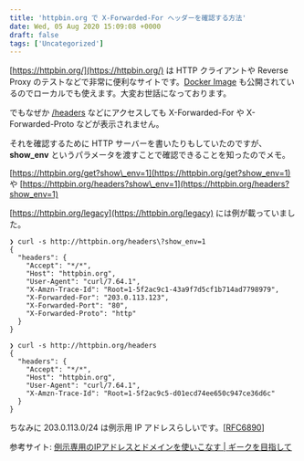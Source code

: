 ```yaml
---
title: 'httpbin.org で X-Forwarded-For ヘッダーを確認する方法'
date: Wed, 05 Aug 2020 15:09:08 +0000
draft: false
tags: ['Uncategorized']
---
```


[https://httpbin.org/](https://httpbin.org/) は HTTP クライアントや Reverse Proxy のテストなどで非常に便利なサイトです。[Docker Image](https://hub.docker.com/r/kennethreitz/httpbin/) も公開されているのでローカルでも使えます。大変お世話になっております。

でもなぜか [/headers](https://httpbin.org/headers) などにアクセスしても X-Forwarded-For や X-Forwarded-Proto などが表示されません。

それを確認するために HTTP サーバーを書いたりもしていたのですが、**show\_env** というパラメータを渡すことで確認できることを知ったのでメモ。

[https://httpbin.org/get?show\_env=1](https://httpbin.org/get?show_env=1) や [https://httpbin.org/headers?show\_env=1](https://httpbin.org/headers?show_env=1)

[https://httpbin.org/legacy](https://httpbin.org/legacy) には例が載っていました。

```
❯ curl -s http://httpbin.org/headers\?show_env=1
{
  "headers": {
    "Accept": "*/*", 
    "Host": "httpbin.org", 
    "User-Agent": "curl/7.64.1", 
    "X-Amzn-Trace-Id": "Root=1-5f2ac9c1-43a9f7d5cf1b714ad7798979", 
    "X-Forwarded-For": "203.0.113.123", 
    "X-Forwarded-Port": "80", 
    "X-Forwarded-Proto": "http"
  }
}
```

```
❯ curl -s http://httpbin.org/headers            
{
  "headers": {
    "Accept": "*/*", 
    "Host": "httpbin.org", 
    "User-Agent": "curl/7.64.1", 
    "X-Amzn-Trace-Id": "Root=1-5f2ac9c5-d01ecd74ee650c947ce36d6c"
  }
}
```

ちなみに 203.0.113.0/24 は例示用 IP アドレスらしいです。\[[RFC6890](https://tools.ietf.org/html/rfc6890)\]

参考サイト: [例示専用のIPアドレスとドメインを使いこなす | ギークを目指して](http://equj65.net/tech/documentationip/)
